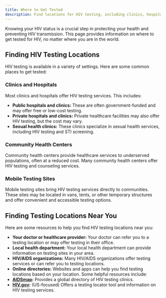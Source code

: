 ```yaml
---
title: Where to Get Tested
description: Find locations for HIV testing, including clinics, hospitals, community health centers, and at-home options.
---
```


Knowing your HIV status is a crucial step in protecting your health and preventing HIV transmission. This page provides information on where to get tested for HIV, no matter where you are in the world.

## Finding HIV Testing Locations

HIV testing is available in a variety of settings. Here are some common places to get tested:

### Clinics and Hospitals

Most clinics and hospitals offer HIV testing services. This includes:

*   **Public hospitals and clinics:** These are often government-funded and may offer free or low-cost testing.
*   **Private hospitals and clinics:** Private healthcare facilities may also offer HIV testing, but the cost may vary.
*   **Sexual health clinics:** These clinics specialize in sexual health services, including HIV testing and STI screening.

### Community Health Centers

Community health centers provide healthcare services to underserved populations, often at a reduced cost. Many community health centers offer HIV testing and counseling services.

### Mobile Testing Sites

Mobile testing sites bring HIV testing services directly to communities. These sites may be located in vans, tents, or other temporary structures and offer convenient and accessible testing options.

## Finding Testing Locations Near You

Here are some resources to help you find HIV testing locations near you:

*   **Your doctor or healthcare provider:**  Your doctor can refer you to a testing location or may offer testing in their office.
*   **Local health department:** Your local health department can provide information on testing sites in your area.
*   **HIV/AIDS organizations:** Many HIV/AIDS organizations offer testing services or can refer you to testing locations.
*   **Online directories:** Websites and apps can help you find testing locations based on your location. Some helpful resources include:
  *   **[AIDSmap](https://www.aidsmap.com/about-hiv/find-hiv-testing-clinic):**  Provides a global directory of HIV testing clinics.
  *   **[HIV.gov](https://www.hiv.gov/hiv-basics/hiv-testing/find-an-hiv-test):**  (US-focused) Offers a testing locator tool and information on HIV testing services.

